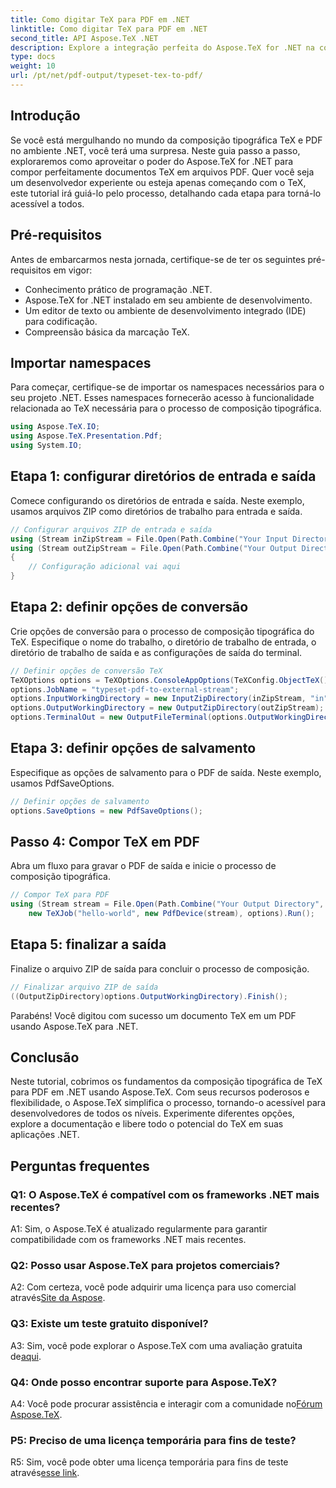 ```yaml
---
title: Como digitar TeX para PDF em .NET
linktitle: Como digitar TeX para PDF em .NET
second_title: API Aspose.TeX .NET
description: Explore a integração perfeita do Aspose.TeX for .NET na composição tipográfica de TeX para PDF. Mergulhe neste tutorial abrangente e aprimore suas habilidades de desenvolvimento .NET.
type: docs
weight: 10
url: /pt/net/pdf-output/typeset-tex-to-pdf/
---
```

## Introdução

Se você está mergulhando no mundo da composição tipográfica TeX e PDF no ambiente .NET, você terá uma surpresa. Neste guia passo a passo, exploraremos como aproveitar o poder do Aspose.TeX for .NET para compor perfeitamente documentos TeX em arquivos PDF. Quer você seja um desenvolvedor experiente ou esteja apenas começando com o TeX, este tutorial irá guiá-lo pelo processo, detalhando cada etapa para torná-lo acessível a todos.

## Pré-requisitos

Antes de embarcarmos nesta jornada, certifique-se de ter os seguintes pré-requisitos em vigor:

- Conhecimento prático de programação .NET.
- Aspose.TeX for .NET instalado em seu ambiente de desenvolvimento.
- Um editor de texto ou ambiente de desenvolvimento integrado (IDE) para codificação.
- Compreensão básica da marcação TeX.

## Importar namespaces

Para começar, certifique-se de importar os namespaces necessários para o seu projeto .NET. Esses namespaces fornecerão acesso à funcionalidade relacionada ao TeX necessária para o processo de composição tipográfica.

```csharp
using Aspose.TeX.IO;
using Aspose.TeX.Presentation.Pdf;
using System.IO;
```

## Etapa 1: configurar diretórios de entrada e saída

Comece configurando os diretórios de entrada e saída. Neste exemplo, usamos arquivos ZIP como diretórios de trabalho para entrada e saída.

```csharp
// Configurar arquivos ZIP de entrada e saída
using (Stream inZipStream = File.Open(Path.Combine("Your Input Directory", "zip-in.zip"), FileMode.Open))
using (Stream outZipStream = File.Open(Path.Combine("Your Output Directory", "typeset-pdf-to-external-stream.zip"), FileMode.Create))
{
    // Configuração adicional vai aqui
}
```

## Etapa 2: definir opções de conversão

Crie opções de conversão para o processo de composição tipográfica do TeX. Especifique o nome do trabalho, o diretório de trabalho de entrada, o diretório de trabalho de saída e as configurações de saída do terminal.

```csharp
// Definir opções de conversão TeX
TeXOptions options = TeXOptions.ConsoleAppOptions(TeXConfig.ObjectTeX());
options.JobName = "typeset-pdf-to-external-stream";
options.InputWorkingDirectory = new InputZipDirectory(inZipStream, "in");
options.OutputWorkingDirectory = new OutputZipDirectory(outZipStream);
options.TerminalOut = new OutputFileTerminal(options.OutputWorkingDirectory);
```

## Etapa 3: definir opções de salvamento

Especifique as opções de salvamento para o PDF de saída. Neste exemplo, usamos PdfSaveOptions.

```csharp
// Definir opções de salvamento
options.SaveOptions = new PdfSaveOptions();
```

## Passo 4: Compor TeX em PDF

Abra um fluxo para gravar o PDF de saída e inicie o processo de composição tipográfica.

```csharp
// Compor TeX para PDF
using (Stream stream = File.Open(Path.Combine("Your Output Directory", "file-name.pdf"), FileMode.Create))
    new TeXJob("hello-world", new PdfDevice(stream), options).Run();
```

## Etapa 5: finalizar a saída

Finalize o arquivo ZIP de saída para concluir o processo de composição.

```csharp
// Finalizar arquivo ZIP de saída
((OutputZipDirectory)options.OutputWorkingDirectory).Finish();
```

Parabéns! Você digitou com sucesso um documento TeX em um PDF usando Aspose.TeX para .NET.

## Conclusão

Neste tutorial, cobrimos os fundamentos da composição tipográfica de TeX para PDF em .NET usando Aspose.TeX. Com seus recursos poderosos e flexibilidade, o Aspose.TeX simplifica o processo, tornando-o acessível para desenvolvedores de todos os níveis. Experimente diferentes opções, explore a documentação e libere todo o potencial do TeX em suas aplicações .NET.

## Perguntas frequentes

### Q1: O Aspose.TeX é compatível com os frameworks .NET mais recentes?

A1: Sim, o Aspose.TeX é atualizado regularmente para garantir compatibilidade com os frameworks .NET mais recentes.

### Q2: Posso usar Aspose.TeX para projetos comerciais?

 A2: Com certeza, você pode adquirir uma licença para uso comercial através[Site da Aspose](https://purchase.aspose.com/buy).

### Q3: Existe um teste gratuito disponível?

 A3: Sim, você pode explorar o Aspose.TeX com uma avaliação gratuita de[aqui](https://releases.aspose.com/).

### Q4: Onde posso encontrar suporte para Aspose.TeX?

 A4: Você pode procurar assistência e interagir com a comunidade no[Fórum Aspose.TeX](https://forum.aspose.com/c/tex/47).

### P5: Preciso de uma licença temporária para fins de teste?

 R5: Sim, você pode obter uma licença temporária para fins de teste através[esse link](https://purchase.aspose.com/temporary-license/).